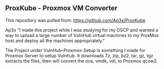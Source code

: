 ## ProxKube - Proxmox VM Converter
This repository was pulled from: https://github.com/Ap3x/ProxKube

Ap3x "I made this project while I was studying for my OSCP and wanted a way to upload a large number of VulnHub virtual machines to my ProxMox host and deploy all the machines appropriately."

The Project under VulnHub-Proxmox-Setup is something I made for Proxmox Server to setup Vulnhub. It downloads 7z, zip, bz2, tar, gz, tgz extracts the files, then will convert the ova, vmdk, vdi, to Proxmox qcow2. 
